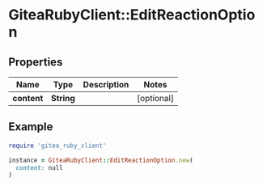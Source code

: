 # GiteaRubyClient::EditReactionOption

## Properties

| Name | Type | Description | Notes |
| ---- | ---- | ----------- | ----- |
| **content** | **String** |  | [optional] |

## Example

```ruby
require 'gitea_ruby_client'

instance = GiteaRubyClient::EditReactionOption.new(
  content: null
)
```

